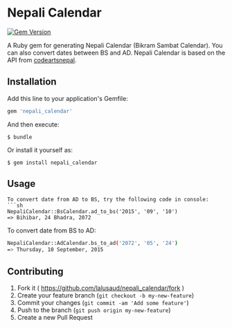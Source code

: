 # Nepali Calendar

[![Gem Version](https://badge.fury.io/rb/nepali_calendar.svg)](http://badge.fury.io/rb/nepali_calendar)

A Ruby gem for generating Nepali Calendar (Bikram Sambat Calendar). You can also convert dates between BS and AD. Nepali Calendar is based on the API from [codeartsnepal](http://sourceforge.net/projects/nepalidateconve/).

## Installation

Add this line to your application's Gemfile:

```ruby
gem 'nepali_calendar'
```

And then execute:

    $ bundle

Or install it yourself as:

    $ gem install nepali_calendar

## Usage

```
To convert date from AD to BS, try the following code in console:
```sh
NepaliCalendar::BsCalendar.ad_to_bs('2015', '09', '10')
=> Bihibar, 24 Bhadra, 2072 
```

To convert date from BS to AD:
```sh
NepaliCalendar::AdCalendar.bs_to_ad('2072', '05', '24')
=> Thursday, 10 September, 2015
```

## Contributing

1. Fork it ( https://github.com/lalusaud/nepali_calendar/fork )
2. Create your feature branch (`git checkout -b my-new-feature`)
3. Commit your changes (`git commit -am 'Add some feature'`)
4. Push to the branch (`git push origin my-new-feature`)
5. Create a new Pull Request
